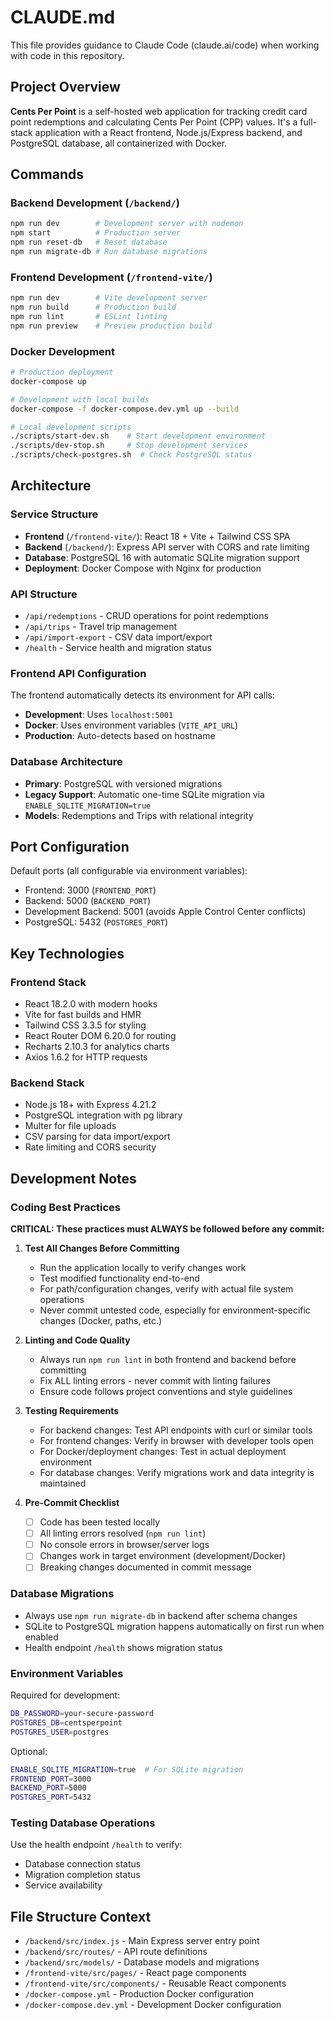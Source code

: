 # CLAUDE.md

This file provides guidance to Claude Code (claude.ai/code) when working with code in this repository.

## Project Overview

**Cents Per Point** is a self-hosted web application for tracking credit card point redemptions and calculating Cents Per Point (CPP) values. It's a full-stack application with a React frontend, Node.js/Express backend, and PostgreSQL database, all containerized with Docker.

## Commands

### Backend Development (`/backend/`)
```bash
npm run dev        # Development server with nodemon
npm start          # Production server
npm run reset-db   # Reset database
npm run migrate-db # Run database migrations
```

### Frontend Development (`/frontend-vite/`)
```bash
npm run dev        # Vite development server
npm run build      # Production build  
npm run lint       # ESLint linting
npm run preview    # Preview production build
```

### Docker Development
```bash
# Production deployment
docker-compose up

# Development with local builds
docker-compose -f docker-compose.dev.yml up --build

# Local development scripts
./scripts/start-dev.sh    # Start development environment
./scripts/dev-stop.sh     # Stop development services
./scripts/check-postgres.sh  # Check PostgreSQL status
```

## Architecture

### Service Structure
- **Frontend** (`/frontend-vite/`): React 18 + Vite + Tailwind CSS SPA
- **Backend** (`/backend/`): Express API server with CORS and rate limiting
- **Database**: PostgreSQL 16 with automatic SQLite migration support
- **Deployment**: Docker Compose with Nginx for production

### API Structure
- `/api/redemptions` - CRUD operations for point redemptions
- `/api/trips` - Travel trip management  
- `/api/import-export` - CSV data import/export
- `/health` - Service health and migration status

### Frontend API Configuration
The frontend automatically detects its environment for API calls:
- **Development**: Uses `localhost:5001` 
- **Docker**: Uses environment variables (`VITE_API_URL`)
- **Production**: Auto-detects based on hostname

### Database Architecture
- **Primary**: PostgreSQL with versioned migrations
- **Legacy Support**: Automatic one-time SQLite migration via `ENABLE_SQLITE_MIGRATION=true`
- **Models**: Redemptions and Trips with relational integrity

## Port Configuration

Default ports (all configurable via environment variables):
- Frontend: 3000 (`FRONTEND_PORT`)
- Backend: 5000 (`BACKEND_PORT`) 
- Development Backend: 5001 (avoids Apple Control Center conflicts)
- PostgreSQL: 5432 (`POSTGRES_PORT`)

## Key Technologies

### Frontend Stack
- React 18.2.0 with modern hooks
- Vite for fast builds and HMR
- Tailwind CSS 3.3.5 for styling
- React Router DOM 6.20.0 for routing
- Recharts 2.10.3 for analytics charts
- Axios 1.6.2 for HTTP requests

### Backend Stack  
- Node.js 18+ with Express 4.21.2
- PostgreSQL integration with pg library
- Multer for file uploads
- CSV parsing for data import/export
- Rate limiting and CORS security

## Development Notes

### Coding Best Practices
**CRITICAL: These practices must ALWAYS be followed before any commit:**

1. **Test All Changes Before Committing**
   - Run the application locally to verify changes work
   - Test modified functionality end-to-end
   - For path/configuration changes, verify with actual file system operations
   - Never commit untested code, especially for environment-specific changes (Docker, paths, etc.)

2. **Linting and Code Quality**
   - Always run `npm run lint` in both frontend and backend before committing
   - Fix ALL linting errors - never commit with linting failures
   - Ensure code follows project conventions and style guidelines

3. **Testing Requirements**
   - For backend changes: Test API endpoints with curl or similar tools
   - For frontend changes: Verify in browser with developer tools open
   - For Docker/deployment changes: Test in actual deployment environment
   - For database changes: Verify migrations work and data integrity is maintained

4. **Pre-Commit Checklist**
   - [ ] Code has been tested locally
   - [ ] All linting errors resolved (`npm run lint`)
   - [ ] No console errors in browser/server logs
   - [ ] Changes work in target environment (development/Docker)
   - [ ] Breaking changes documented in commit message

### Database Migrations
- Always use `npm run migrate-db` in backend after schema changes
- SQLite to PostgreSQL migration happens automatically on first run when enabled
- Health endpoint `/health` shows migration status

### Environment Variables
Required for development:
```bash
DB_PASSWORD=your-secure-password
POSTGRES_DB=centsperpoint
POSTGRES_USER=postgres
```

Optional:
```bash
ENABLE_SQLITE_MIGRATION=true  # For SQLite migration
FRONTEND_PORT=3000
BACKEND_PORT=5000  
POSTGRES_PORT=5432
```

### Testing Database Operations
Use the health endpoint `/health` to verify:
- Database connection status
- Migration completion status
- Service availability

## File Structure Context

- `/backend/src/index.js` - Main Express server entry point
- `/backend/src/routes/` - API route definitions
- `/backend/src/models/` - Database models and migrations
- `/frontend-vite/src/pages/` - React page components
- `/frontend-vite/src/components/` - Reusable React components
- `/docker-compose.yml` - Production Docker configuration
- `/docker-compose.dev.yml` - Development Docker configuration